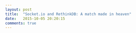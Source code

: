 ```yaml
---
layout: post
title:  "Socket.io and RethinkDB: A match made in heaven"
date:   2015-10-05 20:20:15
comments: true
---
```


